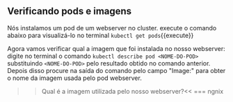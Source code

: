## Verificando pods e imagens

Nós instalamos um pod de um webserver no cluster. execute o comando abaixo para visualizá-lo no terminal
`kubectl get pods`{{execute}}

Agora vamos verificar qual a imagem que foi instalada no nosso webserver: digite no terminal o comando
```kubectl describe pod <NOME-DO-POD>```
substituindo `<NOME-DO-POD>` pelo resultado obtido no comando anterior. Depois disso procure na saída do comando pelo campo "Image:" para obter o nome da imagem usada pelo pod webserver.
>>Qual é a imagem utilizada pelo nosso webserver?<<
=== ngnix
